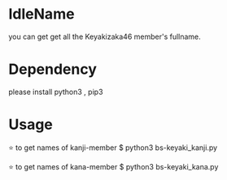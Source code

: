 # IdleName
  you can get get all the Keyakizaka46 member's fullname. 
# Dependency
  please install python3 , pip3

# Usage
  ⭐️ to get names of kanji-member 
  $ python3  bs-keyaki_kanji.py

  ⭐️ to get names of kana-member 
  $ python3  bs-keyaki_kana.py
  
